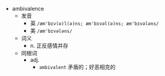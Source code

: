- ambivalence
  - 发音
    - 英 `/æm'bɪv(ə)l(ə)ns; æm'bɪvəl(ə)ns; æm'bɪvələns/`
    - 美 `/æm'bɪvələns/`
  - 词义
    - n. 正反感情并存
  - 同根词
    - adj.
      - `ambivalent` 矛盾的；好恶相克的
